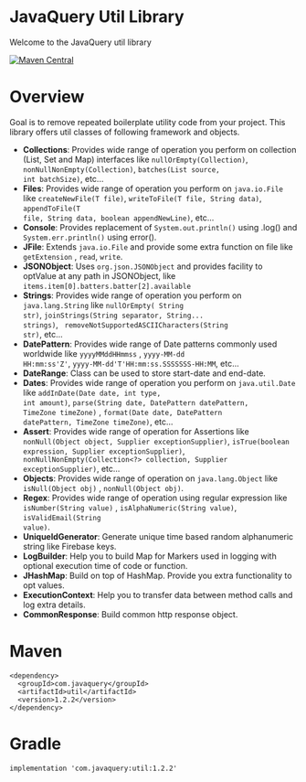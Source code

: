 # JavaQuery Util Library

Welcome to the JavaQuery util library

[![Maven Central](https://maven-badges.herokuapp.com/maven-central/com.javaquery/util/badge.svg)](https://maven-badges.herokuapp.com/maven-central/com.javaquery/util)

# Overview

Goal is to remove repeated boilerplate utility code from your project. This library offers util classes of following
framework and objects.

- <b>Collections</b>: Provides wide range of operation you perform on collection (List, Set and Map) interfaces
  like <code>nullOrEmpty(Collection)</code>, <code>nonNullNonEmpty(Collection)</code>, <code>batches(List<T> source, int
  batchSize)</code>, etc...
- <b>Files</b>: Provides wide range of operation you perform on <code>java.io.File</code> like <code>createNewFile(T
  file)</code>, <code>writeToFile(T file, String data)</code>, <code>appendToFile(T file, String data, boolean
  appendNewLine)</code>, etc...
- <b>Console</b>: Provides replacement of <code>System.out.println()</code> using .log() and <code>
  System.err.println()</code> using error().
- <b>JFile</b>: Extends <code>java.io.File</code> and provide some extra function on file like <code>getExtension</code>
  , <code>read</code>, <code>write</code>.
- <b>JSONObject</b>: Uses <code>org.json.JSONObject</code> and provides facility to optValue at any path in JSONObject,
  like <code>items.item[0].batters.batter[2].available</code>
- <b>Strings</b>: Provides wide range of operation you perform on <code>java.lang.String</code> like <code>nullOrEmpty(
  String str)</code>, <code>joinStrings(String separator, String... strings)</code>, <code>
  removeNotSupportedASCIICharacters(String str)</code>, etc...
- <b>DatePattern</b>: Provides wide range of Date patterns commonly used worldwide like <code>yyyyMMddHHmmss</code>
  , <code>yyyy-MM-dd HH:mm:ss'Z'</code>, <code>yyyy-MM-dd'T'HH:mm:ss.SSSSSSS-HH:MM</code>, etc...
- <b>DateRange</b>: Class can be used to store start-date and end-date.
- <b>Dates</b>: Provides wide range of operation you perform on <code>java.util.Date</code> like <code>addInDate(Date
  date, int type, int amount)</code>, <code>parse(String date, DatePattern datePattern, TimeZone timeZone)</code>
  , <code>format(Date date, DatePattern datePattern, TimeZone timeZone)</code>, etc...
- <b>Assert</b>: Provides wide range of operation for Assertions like <code>nonNull(Object object, Supplier<T>
  exceptionSupplier)</code>, <code>isTrue(boolean expression, Supplier<T> exceptionSupplier)</code>, <code>
  nonNullNonEmpty(Collection<?> collection, Supplier<T> exceptionSupplier)</code>, etc...
- <b>Objects</b>: Provides wide range of operation on <code>java.lang.Object</code> like <code>isNull(Object obj)</code>
  , <code>nonNull(Object obj)</code>.
- <b>Regex</b>: Provides wide range of operation using regular expression like <code>isNumber(String value)</code>
  , <code>isAlphaNumeric(String value)</code>, <code>isValidEmail(String value)</code>.
- <b>UniqueIdGenerator</b>: Generate unique time based random alphanumeric string like Firebase keys.
- <b>LogBuilder</b>: Help you to build Map for Markers used in logging with optional execution time of code or function.
- <b>JHashMap</b>: Build on top of HashMap. Provide you extra functionality to opt values.
- <b>ExecutionContext</b>: Help you to transfer data between method calls and log extra details.
- <b>CommonResponse</b>: Build common http response object.

# Maven

```
<dependency>
  <groupId>com.javaquery</groupId>
  <artifactId>util</artifactId>
  <version>1.2.2</version>
</dependency>
``` 

# Gradle

```
implementation 'com.javaquery:util:1.2.2'
```
